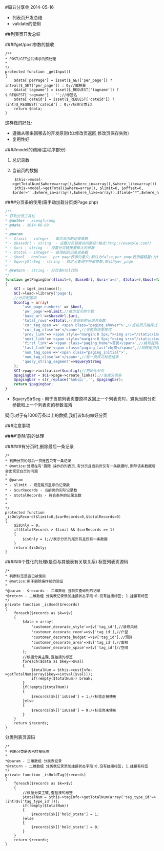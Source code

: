 #周五分享会  2014-05-16
* 列表页开发总结
* validate的使用

##列表页开发总结

####get/post参数的接收

    /**
    * POST/GET公共请求的预处理
    *
    */
    protected function _getInput()
    {
        $data['perPage'] = isset($_GET['per_page']) ? intval($_GET['per_page']) : 0;//偏移量
        $data['tagname'] = isset($_REQUEST['tagname']) ? $_REQUEST['tagname'] : '';//标签名
        $data['cateid'] = isset($_REQUEST['cateid']) ? (int)$_REQUEST['cateid'] : 0;//标签分类id
        return $data;
    }

这样做的好处:
* 遵循从哪来回哪去的开发原则(如:修改页返回,修改页保存失败)
* 复用性好

####model的调用(主程序部分)

1. 总记录数
2. 当前页的数据  

        $this->model->getTotalNum($where=array(),$where_in=array(),$where_like=array())
        $this->model->getTotal($where=array(), $limit=0, $offset=0, $order='',$where_in=array(),$where_like=array(),$field="*",$where_not_in=array())

####分页条的使用(需手动加载分页类Page.php)
```php
/**
* 获取分页工具栏
* @author - xiongfusong
* @date - 2014-06-09
*
* @param
* - $limit - integer - 每页显示的记录条数
* - $baseUrl - string  - 设置分页链接访问路径(格式:http://example.com?)
* - $uri - string  - 设置分页链接要带入的参数
* - $total - integer - 查询到的记录总条数
* - $bool - boolean - per_page表示的意义;默认为false,per_page表示偏移量;为true时,表示当前页码
* - $queryStrSeg - string - 自定义查询字符串参数,默认为per_page
*
* @return - string - 分页条html代码
*/
function getPagingbar($limit=0, $baseUrl, $uri='a=a', $total=0,$bool=false,$queryStrSeg='per_page')
{
    $CI = &get_instance();
    $CI->load->library('page');
    //分页配置项
    $config = array(
        'use_page_numbers' => $bool,
        'per_page'=>$limit,//每页显示的个数
        'base_url'=>$baseUrl.$uri,
        'total_rows'=>$total,//查询到的记录总条数
        'cur_tag_open'=>' <span class="paging_ahover">',//当前页开始样式
        'cur_tag_close'=>'</span>',//当前页结束样式
        'prev_link'=>'<span style="margin:0 5px;"><img src="/static/images/button_14.gif" /></span>',//上翻页样式
        'next_link'=>'<span style="margin:0 5px;"><img src="/static/images/button_16.gif" /></span>',//下翻页样式
        'first_link'=>'<span class="paging_home">首页</span>',//跳转首页样式
        'last_link'=>'<span class="paging_last">尾页</span>',//跳转尾页样式
        'num_tag_open'=>'<span class="paging_initial">',
        'num_tag_close'=>'</span>',//每一页样式标签结束
        'query_string_segment'=>$queryStrSeg
    );
    $CI->page->initialize($config);//初始化分页
    $pagingbar = $CI->page->create_links();//生成分页条
    $pagingbar = str_replace('&nbsp;','', $pagingbar);
    return $pagingbar;
}
```

* $queryStrSeg - 用于当前列表页要原样返回上一个列表页时，避免当前分页参数和上一个列表页的参数混淆

疑问:对于有1000万条以上的数据,我们该如何做好分页

###注意事项

####'删除'前的处理

######有分页时,删除最后一条记录

    /*
    * 判断分页的最后一页是否只有一条记录
    * @notice:处理在有'删除'操作的列表页,有分页且当前页仅有一条数据时,删除该条数据后会出现空白页的问题
    *
    * @param
    * - $limit - 规定每页显示的记录数
    * - $curRecords - 当前页的实际记录数
    * - $totalRecords - 符合条件的记录总数
    *
    *
    */
    protected function _isOnlyRecord($limit=0,$curRecords=0,$totalRecords=0)
    {
        $isOnly = 0;
        if($totalRecords > $limit && $curRecords == 1)
        {
            $isOnly = 1;//表示分页的尾页有且仅有一条数据
        }
        return $isOnly;
    }

######个性化的处理(是否与其他表有关联关系)
标签列表页源码

    /*
    * 判断标签是否已被使用
    * @notice:用于删除操作前的验证
    *
    *@param - $records - 二维数组 当前页查询到的记录
    *@return - 二维数组 分类表记录添加挂接状态字段:0.没有挂接标签; 1.挂接有标签
    */
    private function _isUsed($records)
    {
        foreach($records as $k=>$v)
        {
            $data = array(
                'customer_decorate_style'=>$v['tag_id'],//装修风格
                'customer_decorate_room'=>$v['tag_id'],//户型
                'customer_decorate_budget'=>$v['tag_id'],//预算
                'customer_decorate_area'=>$v['tag_id'],//面积
                'customer_decorate_space'=>$v['tag_id']//空间
            );
            //根据分类主键,查挂接的标签
            foreach($data as $key=>$val)
            {
                $totalNum = $this->custInfo->getTotalNum(array($key=>intval($val)));
                if(!empty($totalNum)) break;
            }
            if(!empty($totalNum))
            {
                $records[$k]['isUsed'] = 1;//标签正被使用
            }else
            {
                $records[$k]['isUsed'] = 0;//标签尚未使用
            }
        }
        return $records;
    }

分类列表页源码

    /*
    * 判断分类是否已挂接标签
    *
    *@param - 二维数组 分类表记录
    *@return - 二维数组 分类表记录添加挂接状态字段:0.没有挂接标签; 1.挂接有标签
    */
    private function _isHoldTag($records)
    {
        foreach($records as $k=>$v)
        {
            //根据分类主键,查挂接的标签
            $totalNum = $this->tagInfo->getTotalNum(array('tag_type_id'=>(int)$v['tag_type_id']));
            if(!empty($totalNum))
            {
                $records[$k]['hold_state'] = 1;
            }else
            {
                $records[$k]['hold_state'] = 0;
            }
        }
        return $records;
    }
